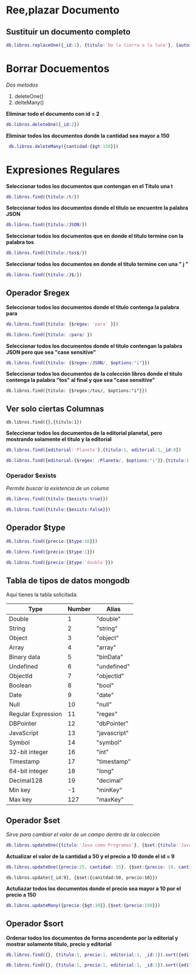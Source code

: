 # Ree,plazar Documento

## Sustituir un documento completo

```m
db.libros.replaceOne({_id:2}, {titulo:'De la tierra a la luna'}, {autor: 'Julio Verde'}, {editorial: 'Terra'}, {precio:100})
```

# Borrar Docuementos

_Dos metodos_

1. deleteOne()
2. delteMany()

**Eliminar todo el documento con id = 2**

```m
db.libros.deleteOne({_id:2})
```

**Eliminar todos los documentos donde la cantidad sea mayor a 150**

```m
 db.libros.deleteMany({cantidad:{$gt:150}})
```

# Expresiones Regulares

**Seleccionar todos los documentos que contengan  en el Titulo una t**

```m
db.libros.find({titulo:/t/})
```

**Seleccionar todos los documentos donde el titulo se encuentre la palabra JSON**

```m
db.libros.find({titulo:/JSON/})
```


**Seleccionar todos los documentos que en donde el titulo termine con la palabra tos**

```m
db.libros.find({titulo:/tos$/})
```

**Seleccionar todos los documentos en donde el titulo termine con una " j "**

```m
db.libros.find({titulo:/J$/})
```

## Operador $regex ##

**Seleccionar todos los documentos donde el titulo contenga la palabra para**

```m
db.libros.find({titulo: {$regex: 'para' }})
```
```m
db.libros.find({titulo: /para/ })
```
**Seleccionar todos los documentos donde el titulo contengan la palabra JSON pero que sea "case sensitive"**

```m
db.libros.find({titulo: {$regex:/JSON/, $options:"i"}})
```

**Seleccionar todos los documentos de la colección libros donde el titulo contenga la palabra "tos" al final y que sea "case sensitive"**

```
db.libros.find({titulo: {$regex:/tos/, $options:"i"}})
```

## Ver solo ciertas Columnas 

```
db.libros.find({},{titulo:1})
```

**Seleccionar todos los documentos de la editorial planetal, pero mostrando solamente el titulo y la editorial**

```m
db.libros.find({editorial:'Planeta'},{titulo:1, editorial:1,_id:0})
````

```m
db.libros.find({editorial:{$regex: /Planeta/, $options:"i"}},{titulo:1, editorial:1,_id:0})
```

### Operador $exists

_Permite buscar la existencia de un columa_

```m
db.libros.find({titulo:{$exists:true}}) 
```

```m
db.libros.find({titulo:{$exists:false}})
```

## Operador $type

```m
db.libros.find({precio:{$type:16}})
```

```m
db.libros.find({precio:{$type:1}})
```
```m
db.libros.find({precio:{$type:'double'}})
```

## Tabla de tipos de datos mongodb

Aquí tienes la tabla solicitada:

| Type             | Number | Alias      |
|------------------|--------|------------|
| Double           | 1      | "double"   |
| String           | 2      | "string"   |
| Object           | 3      | "object"   |
| Array            | 4      | "array"    |
| Binary data      | 5      | "binData"  |
| Undefined        | 6      | "undefined"|
| ObjectId         | 7      | "objectId" |
| Boolean          | 8      | "bool"     |
| Date             | 9      | "date"     |
| Null             | 10     | "null"     |
| Regular Expression | 11   | "regex"    |
| DBPointer        | 12     | "dbPointer"|
| JavaScript       | 13     | "javascript"|
| Symbol           | 14     | "symbol"   |
| 32-bit integer  | 16      | "int"      |
| Timestamp        | 17      | "timestamp"|
| 64-bit integer  | 18      | "long"     |
| Decimal128       | 19      | "decimal"  |
| Min key          | -1      | "minKey"   |
| Max key          | 127     | "maxKey"   |


## Operador $set

_Sirve para cambiar el valor de un campo dentro de la colección_

```m
db.libros.updateOne({titulo:'Java como Programas'}, {$set:{titulo:'Java como Programar'}})
```

**Actualizar el valor de la cantidad a 50 y el precio a 10 donde el  id = 9**

```m
db.libros.updateOne({precio:25, cantidad: 15}, {$set:{precio: 10, cantidad: 50, _id:9}})
```
```
db.libros.update({_id:9}, {$set:{canitdad:50, precio:10}})
```
**Actuliazar todos los documentos donde el precio sea mayor a 10 por el precio a 150**

```m
db.libros.updateMany({precio:{$gt:10}},{$set:{precio:150}})
```

## Operador $sort

**Ordenar todos los documentos de forma ascendente por la editorial y mostrar solamente titulo, precio y editorial**

```m
db.libros.find({}, {titulo:1, precio:1, editorial:1, _id:1}).sort({editorial:1})
```

```m
db.libros.find({}, {titulo:1, precio:1, editorial:1, _id:1}).sort({editorial:-1})
```